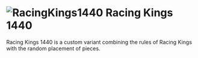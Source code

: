 # ![RacingKings1440](https://github.com/gbtami/pychess-variants/blob/master/static/icons/Racingkings960.svg) Racing Kings 1440

Racing Kings 1440 is a custom variant combining the rules of Racing Kings with the random placement of pieces.
